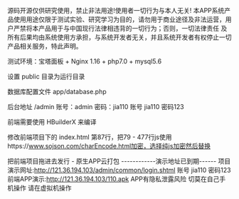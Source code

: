 源码开源仅供研究使用，禁止非法用途!使用者一切行为与本人无关!
本APP系统产品使用用途仅限于测试实验、研究学习为目的，请勿用于商业途径及非法运营，用户严禁将本产品用于与中国现行法律相违背的一切行为；否则，一切法律责任 及 所有后果均由系统使用方承担，与系统开发者无关，并且系统开发者有权停止一切产品相关服务，特此声明。

测试环境：宝塔面板 + Nginx 1.16 + php7.0 + mysql5.6

设置 public 目录为运行目录

数据库配置文件 app/database.php

后台地址 /admin  账号：admin   密码：jia110
账号 jia110 密码123

前端需要使用 HBuilderX 来编译  

修改前端项目下的 index.html 第87行，把79 - 477行js使用https://www.sojson.com/charEncode.html加密，选择纯js加密然后替换

把前端项目拖进去发行 - 原生APP云打包
------------演示地址已到期------
项目演示网址:http://121.36.194.103/admin/common/login.shtml
账号 jia110 密码123
前端APP演示:http://121.36.194.103/110.apk
APP有隐私泄露风险 切莫在自己手机操作 请在虚拟机操作
